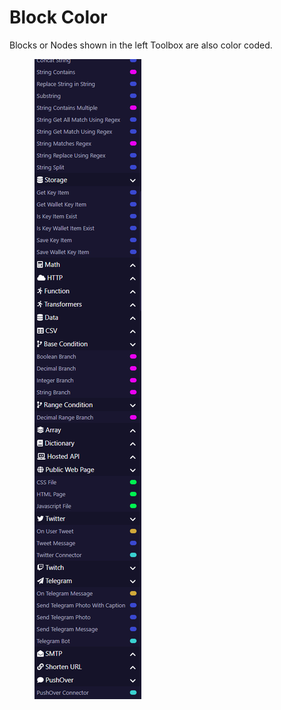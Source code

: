 # Block Color

Blocks or Nodes shown in the left Toolbox are also color coded.

<figure><img src="../../.gitbook/assets/Screenshot 2023-04-19 112323.png" alt=""><figcaption></figcaption></figure>
